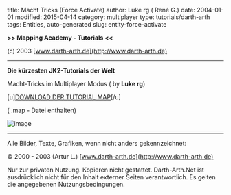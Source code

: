 ﻿title: Macht Tricks (Force Activate)
author: Luke rg ( René G.)
date: 2004-01-01
modified: 2015-04-14
category: multiplayer
type: tutorials/darth-arth
tags: Entities, auto-generated
slug: entity-force-activate

**>>
Mapping Academy - Tutorials <<**

 

(c)
2003 [www.darth-arth.de](http://www.darth-arth.de)

----

**Die
kürzesten JK2-Tutorials der Welt**

Macht-Tricks
im Multiplayer Modus ( by **Luke
rg**)

 

[u][DOWNLOAD
DER TUTORIAL MAP](downloads/Force.zip)[/u]

(
.map - Datei enthalten)

 

![image]({filename}mp/Forcetricks.jpg)

 

----

Alle
  Bilder, Texte, Grafiken, wenn nicht anders gekennzeichnet: 

©
  2000 - 2003 (Artur L.) [www.darth-arth.de](http://www.darth-arth.de)

Nur
  zur privaten Nutzung. Kopieren nicht gestattet. Darth-Arth.Net ist ausdrücklich
  nicht für den Inhalt externer Seiten verantwortlich. Es gelten die
  angegebenen Nutzungsbedingungen.

 
